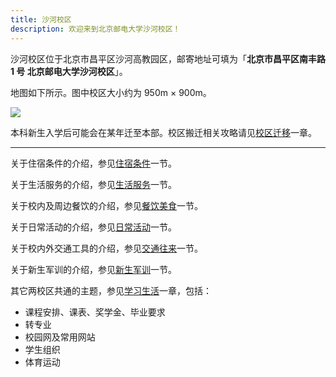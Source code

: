 ```yaml
---
title: 沙河校区
description: 欢迎来到北京邮电大学沙河校区！
---
```


沙河校区位于北京市昌平区沙河高教园区，邮寄地址可填为「**北京市昌平区南丰路 1 号 北京邮电大学沙河校区**」。

地图如下所示。图中校区大小约为 950m × 900m。

![](../../../assets/沙河地图.jpg)

本科新生入学后可能会在某年迁至本部。校区搬迁相关攻略请见[校区迁移](/校区迁移/)一章。

---

关于住宿条件的介绍，参见[住宿条件](/沙河校区/住宿条件/)一节。

关于生活服务的介绍，参见[生活服务](/沙河校区/生活服务/)一节。

关于校内及周边餐饮的介绍，参见[餐饮美食](/沙河校区/餐饮美食/)一节。

关于日常活动的介绍，参见[日常活动](/沙河校区/日常活动/)一节。

关于校内外交通工具的介绍，参见[交通往来](/沙河校区/交通往来/)一节。

关于新生军训的介绍，参见[新生军训](/沙河校区/新生军训/)一节。

其它两校区共通的主题，参见[学习生活](/学习生活/学习生活)一章，包括：

- 课程安排、课表、奖学金、毕业要求 
- 转专业
- 校园网及常用网站
- 学生组织
- 体育运动
